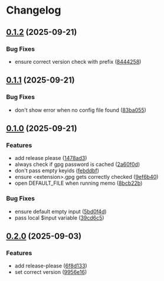 # Changelog

## [0.1.2](https://github.com/ldonnez/memo/compare/v0.1.1...v0.1.2) (2025-09-21)


### Bug Fixes

* ensure correct version check with prefix ([8444258](https://github.com/ldonnez/memo/commit/8444258ad9780fbc128c5d21a807762fb66fcb1d))

## [0.1.1](https://github.com/ldonnez/memo/compare/v0.1.0...v0.1.1) (2025-09-21)


### Bug Fixes

* don't show error when no config file found ([83ba055](https://github.com/ldonnez/memo/commit/83ba0557271705823e5ef37d906cc639675ba8b3))

## [0.1.0](https://github.com/ldonnez/memo/compare/v0.0.1...v0.1.0) (2025-09-21)


### Features

* add release please ([1478ad3](https://github.com/ldonnez/memo/commit/1478ad3258077630fb6db9997079bbfc350ea754))
* always check if gpg password is cached ([2a60f0d](https://github.com/ldonnez/memo/commit/2a60f0d315e55201fbaf97a2be4e3612f476c8ad))
* don't pass empty keyids ([febddbf](https://github.com/ldonnez/memo/commit/febddbf3ae03a48a8d99012d5605ccf33beef737))
* ensure &lt;extension&gt;.gpg gets correctly checked ([9ef6b40](https://github.com/ldonnez/memo/commit/9ef6b40c0c36c8ce00d8904f18fb55e2555d0ae2))
* open DEFAULT_FILE when running memo ([8bcb22b](https://github.com/ldonnez/memo/commit/8bcb22bfb6ab5234c61b779280bc82ea40a737d3))


### Bug Fixes

* ensure default empty input ([5bd0f4d](https://github.com/ldonnez/memo/commit/5bd0f4da8e190d1c7034d4d667dd6edbf50b3409))
* pass local $input variable ([39cd6c5](https://github.com/ldonnez/memo/commit/39cd6c5c8fa3ac356d0aba3da4bc15fd9f3f4389))

## [0.2.0](https://github.com/ldonnez/memo/compare/v0.1.0...v0.2.0) (2025-09-03)


### Features

* add release-please ([6f8d133](https://github.com/ldonnez/memo/commit/6f8d133bb4ffb63e56c16f4ca56c80ac10cc8ddf))
* set correct version ([9956e16](https://github.com/ldonnez/memo/commit/9956e169394f161e4d8cc8a96969b8bc29c75514))
